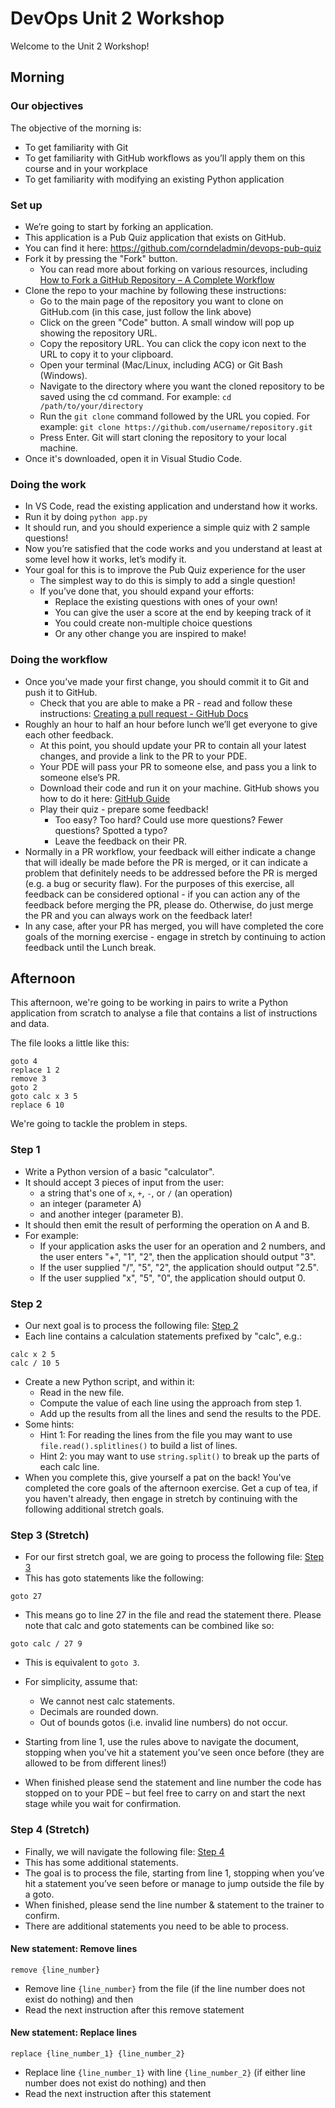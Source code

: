 # DevOps Unit 2 Workshop

Welcome to the Unit 2 Workshop! 

## Morning
### Our objectives
The objective of the morning is:

- To get familiarity with Git
- To get familiarity with GitHub workflows as you’ll apply them on this course and in your workplace
- To get familiarity with modifying an existing Python application 

### Set up
- We’re going to start by forking an application. 
- This application is a Pub Quiz application that exists on GitHub.
- You can find it here: https://github.com/corndeladmin/devops-pub-quiz
- Fork it by pressing the "Fork" button. 
    - You can read more about forking on various resources, including [How to Fork a GitHub Repository – A Complete Workflow](https://www.freecodecamp.org/news/how-to-fork-a-github-repository/)
- Clone the repo to your machine by following these instructions:
    - Go to the main page of the repository you want to clone on GitHub.com (in this case, just follow the link above)
    - Click on the green "Code" button. A small window will pop up showing the repository URL.
    - Copy the repository URL. You can click the copy icon next to the URL to copy it to your clipboard.
    - Open your terminal (Mac/Linux, including ACG) or Git Bash (Windows).
    - Navigate to the directory where you want the cloned repository to be saved using the cd command. For example: `cd /path/to/your/directory`
    - Run the `git clone` command followed by the URL you copied. For example: `git clone https://github.com/username/repository.git`
    - Press Enter. Git will start cloning the repository to your local machine.
- Once it's downloaded, open it in Visual Studio Code.

### Doing the work
- In VS Code, read the existing application and understand how it works.
- Run it by doing `python app.py`
- lt should run, and you should experience a simple quiz with 2 sample questions!
- Now you’re satisfied that the code works and you understand at least at some level how it works, let’s modify it.
- Your goal for this is to improve the Pub Quiz experience for the user
    - The simplest way to do this is simply to add a single question!
    - If you’ve done that, you should expand your efforts:
        - Replace the existing questions with ones of your own!
        - You can give the user a score at the end by keeping track of it
        - You could create non-multiple choice questions 
        - Or any other change you are inspired to make!

### Doing the workflow
- Once you’ve made your first change, you should commit it to Git and push it to GitHub. 
    - Check that you are able to make a PR - read and follow these instructions: [Creating a pull request - GitHub Docs](https://docs.github.com/en/pull-requests/collaborating-with-pull-requests/proposing-changes-to-your-work-with-pull-requests/creating-a-pull-request)
- Roughly an hour to half an hour before lunch we’ll get everyone to give each other feedback.
    - At this point, you should update your PR to contain all your latest changes, and provide a link to the PR to your PDE. 
    - Your PDE will pass your PR to someone else, and pass you a link to someone else’s PR.
    - Download their code and run it on your machine. GitHub shows you how to do it here: [GitHub Guide](https://docs.github.com/en/pull-requests/collaborating-with-pull-requests/reviewing-changes-in-pull-requests/checking-out-pull-requests-locally)
    - Play their quiz - prepare some feedback! 
        - Too easy? Too hard? Could use more questions? Fewer questions? Spotted a typo? 
        - Leave the feedback on their PR.
- Normally in a PR workflow, your feedback will either indicate a change that will ideally be made before the PR is merged, or it can indicate a problem that definitely needs to be addressed before the PR is merged (e.g. a bug or security flaw). For the purposes of this exercise, all feedback can be considered optional - if you can action any of the feedback before merging the PR, please do. Otherwise, do just merge the PR and you can always work on the feedback later!
- In any case, after your PR has merged, you will have completed the core goals of the morning exercise - engage in stretch by continuing to action feedback until the Lunch break.

## Afternoon
This afternoon, we're going to be working in pairs to write a Python application from scratch to analyse a file that contains a list of instructions and data.

The file looks a little like this: 

```
goto 4
replace 1 2
remove 3
goto 2
goto calc x 3 5
replace 6 10
```
We're going to tackle the problem in steps.

### Step 1
- Write a Python version of a basic "calculator". ​
- It should accept 3 pieces of input from the user: 
    - a string that's one of `x`, `+`, `-`, or `/` (an operation)
    - an integer (parameter A)
    - and another integer (parameter B). ​
- It should then emit the result of performing the operation on A and B. ​
- For example:
    - If your application asks the user for an operation and 2 numbers, and the user enters "+", "1", "2", then the application should output "3". ​
    - If the user supplied "/", "5", "2", the application should output "2.5". ​
    - If the user supplied "x", "5", "0", the application should output 0.​

### Step 2
- Our next goal is to process the following file: [Step 2](https://gist.githubusercontent.com/Jonesey13/47029d880ab17a2df41df7a677fb4e89/raw/78e0e3516d46dbe10cfae147bc2e270b7e8cc2c0/step_2.txt)
- Each line contains a calculation statements prefixed by "calc", e.g.:

```
calc x 2 5​
calc / 10 5​
```

- Create a new Python script, and within it:​
    - Read in the new file.
    - Compute the value of each line using the approach from step 1​.
    - Add up the results from all the lines and send the results to the PDE.
- Some hints:
    - Hint 1: For reading the lines from the file you may want to use `file.read().splitlines()​` to build a list of lines.​
    - Hint 2: you may want to use `string.split()` to break up the parts of each calc line.
- When you complete this, give yourself a pat on the back! You've completed the core goals of the afternoon exercise. Get a cup of tea, if you haven't already, then engage in stretch by continuing with the following additional stretch goals.
​
### Step 3 (Stretch)
- For our first stretch goal, we are going to process the following file: [Step 3](https://gist.githubusercontent.com/Jonesey13/daee3b723eedbf955546adc7af12e3e7/raw/01e5329ae5d2445f63e67ed325856980418551cd/step_3.txt)
- This has goto statements like the following​:

```
goto 27
```

- This means go to line 27 in the file and read the statement there. Please note that calc and goto statements can be combined like so:​

```
goto calc / 27 9
```

- This is equivalent to `goto 3`​.
- For simplicity, assume that:
    - We cannot nest calc statements.
    - Decimals are rounded down.
    - Out of bounds gotos (i.e. invalid line numbers) do not occur.​
    
- Starting from line 1, use the rules above to navigate the document, stopping when you've hit a statement you’ve seen once before (they are allowed to be from different lines!)
- When finished please send the statement and line number the code has stopped on to your PDE – but feel free to carry on and start the next stage while you wait for confirmation.​

### Step 4 (Stretch)
- Finally, we will navigate the following file: [Step 4](https://gist.githubusercontent.com/Jonesey13/d722ce5dfb70770cdd83800e0f180e98/raw/ac0452c456e2bb7806a54c8c6433b96649fc9b25/step_4.txt)
- This has some additional statements.​
- The goal is to process the file, starting from line 1, stopping when you’ve hit a statement you’ve seen before or manage to jump outside the file by a goto.​
- When finished, please send the line number & statement to the trainer to confirm.​
- There are additional statements you need to be able to process.

#### New statement: Remove lines
```
remove {line_number}
```
- Remove line `{line_number}` from the file (if the line number does not exist do nothing) and then​
- Read the next instruction after this remove statement

#### New statement: Replace lines
```
replace {line_number_1} {line_number_2}
```
- Replace line `{line_number_1}` with line `{line_number_2}` (if either line number does not exist do nothing) and then​
- Read the next instruction after this statement
​
